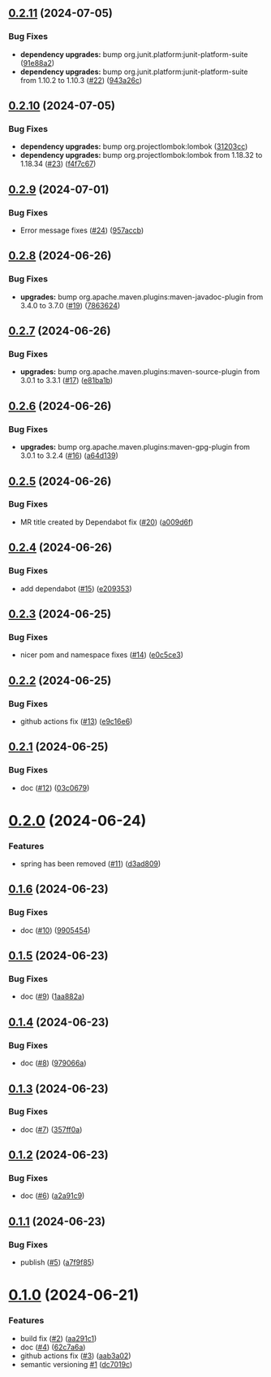 ## [0.2.11](https://github.com/Andras-Csanyi/bean-validation-extensions/compare/0.2.10...0.2.11) (2024-07-05)


### Bug Fixes

* **dependency upgrades:** bump org.junit.platform:junit-platform-suite ([91e88a2](https://github.com/Andras-Csanyi/bean-validation-extensions/commit/91e88a2f3595985cf2e5a8a1eaf1853f33fcccdc))
* **dependency upgrades:** bump org.junit.platform:junit-platform-suite from 1.10.2 to 1.10.3 ([#22](https://github.com/Andras-Csanyi/bean-validation-extensions/issues/22)) ([943a26c](https://github.com/Andras-Csanyi/bean-validation-extensions/commit/943a26c1efa3a8f1a8054d1d1a93b25146ff373c))

## [0.2.10](https://github.com/Andras-Csanyi/bean-validation-extensions/compare/0.2.9...0.2.10) (2024-07-05)


### Bug Fixes

* **dependency upgrades:** bump org.projectlombok:lombok ([31203cc](https://github.com/Andras-Csanyi/bean-validation-extensions/commit/31203ccaec1ea776538b536243d1191375ab7c73))
* **dependency upgrades:** bump org.projectlombok:lombok from 1.18.32 to 1.18.34 ([#23](https://github.com/Andras-Csanyi/bean-validation-extensions/issues/23)) ([f4f7c67](https://github.com/Andras-Csanyi/bean-validation-extensions/commit/f4f7c67b3a6aeb72b2291c2e6e7d693f015494b8))

## [0.2.9](https://github.com/Andras-Csanyi/bean-validation-extensions/compare/0.2.8...0.2.9) (2024-07-01)


### Bug Fixes

* Error message fixes ([#24](https://github.com/Andras-Csanyi/bean-validation-extensions/issues/24)) ([957accb](https://github.com/Andras-Csanyi/bean-validation-extensions/commit/957accb3f96f3be5137d6db98c2f0fedbc9e2bea))

## [0.2.8](https://github.com/Andras-Csanyi/bean-validation-extensions/compare/0.2.7...0.2.8) (2024-06-26)


### Bug Fixes

* **upgrades:** bump org.apache.maven.plugins:maven-javadoc-plugin from 3.4.0 to 3.7.0 ([#19](https://github.com/Andras-Csanyi/bean-validation-extensions/issues/19)) ([7863624](https://github.com/Andras-Csanyi/bean-validation-extensions/commit/786362414f355811523f3e1c62aada02fbf3c342))

## [0.2.7](https://github.com/Andras-Csanyi/bean-validation-extensions/compare/0.2.6...0.2.7) (2024-06-26)


### Bug Fixes

* **upgrades:** bump org.apache.maven.plugins:maven-source-plugin from 3.0.1 to 3.3.1 ([#17](https://github.com/Andras-Csanyi/bean-validation-extensions/issues/17)) ([e81ba1b](https://github.com/Andras-Csanyi/bean-validation-extensions/commit/e81ba1b57a700064d484ed3928c0b07c9709148a))

## [0.2.6](https://github.com/Andras-Csanyi/bean-validation-extensions/compare/0.2.5...0.2.6) (2024-06-26)


### Bug Fixes

* **upgrades:** bump org.apache.maven.plugins:maven-gpg-plugin from 3.0.1 to 3.2.4 ([#16](https://github.com/Andras-Csanyi/bean-validation-extensions/issues/16)) ([a64d139](https://github.com/Andras-Csanyi/bean-validation-extensions/commit/a64d139d9d68be4ad78f661f2b292f34960a86e7))

## [0.2.5](https://github.com/Andras-Csanyi/bean-validation-extensions/compare/0.2.4...0.2.5) (2024-06-26)


### Bug Fixes

* MR title created by Dependabot fix ([#20](https://github.com/Andras-Csanyi/bean-validation-extensions/issues/20)) ([a009d6f](https://github.com/Andras-Csanyi/bean-validation-extensions/commit/a009d6f2b7caec250c7f9b5b6f9b889eb90fc180))

## [0.2.4](https://github.com/Andras-Csanyi/bean-validation-extensions/compare/0.2.3...0.2.4) (2024-06-26)


### Bug Fixes

* add dependabot ([#15](https://github.com/Andras-Csanyi/bean-validation-extensions/issues/15)) ([e209353](https://github.com/Andras-Csanyi/bean-validation-extensions/commit/e2093531687b9aad4226db554398b670490288a9))

## [0.2.3](https://github.com/Andras-Csanyi/bean-validation-extensions/compare/0.2.2...0.2.3) (2024-06-25)


### Bug Fixes

* nicer pom and namespace fixes ([#14](https://github.com/Andras-Csanyi/bean-validation-extensions/issues/14)) ([e0c5ce3](https://github.com/Andras-Csanyi/bean-validation-extensions/commit/e0c5ce3fdacb4e82810887101815fc8384b42d26))

## [0.2.2](https://github.com/Andras-Csanyi/bean-validation-extensions/compare/0.2.1...0.2.2) (2024-06-25)


### Bug Fixes

* github actions fix ([#13](https://github.com/Andras-Csanyi/bean-validation-extensions/issues/13)) ([e9c16e6](https://github.com/Andras-Csanyi/bean-validation-extensions/commit/e9c16e6ca60bac4267cb43c93da0651912c468f3))

## [0.2.1](https://github.com/Andras-Csanyi/bean-validation-extensions/compare/0.2.0...0.2.1) (2024-06-25)


### Bug Fixes

* doc ([#12](https://github.com/Andras-Csanyi/bean-validation-extensions/issues/12)) ([03c0679](https://github.com/Andras-Csanyi/bean-validation-extensions/commit/03c067924fdb57f292585dda98c7a64fedb5f58f))

# [0.2.0](https://github.com/Andras-Csanyi/bean-validation-extensions/compare/0.1.6...0.2.0) (2024-06-24)


### Features

* spring has been removed ([#11](https://github.com/Andras-Csanyi/bean-validation-extensions/issues/11)) ([d3ad809](https://github.com/Andras-Csanyi/bean-validation-extensions/commit/d3ad809d01d1517f5a924f78f149d6d779f279f3))

## [0.1.6](https://github.com/Andras-Csanyi/bean-validation-extensions/compare/0.1.5...0.1.6) (2024-06-23)


### Bug Fixes

* doc ([#10](https://github.com/Andras-Csanyi/bean-validation-extensions/issues/10)) ([9905454](https://github.com/Andras-Csanyi/bean-validation-extensions/commit/9905454d7a50bf7bbaf1d6b0ff3e8490f58cf2d8))

## [0.1.5](https://github.com/Andras-Csanyi/bean-validation-extensions/compare/0.1.4...0.1.5) (2024-06-23)


### Bug Fixes

* doc ([#9](https://github.com/Andras-Csanyi/bean-validation-extensions/issues/9)) ([1aa882a](https://github.com/Andras-Csanyi/bean-validation-extensions/commit/1aa882abf290e9aea1b99e03098421880d15b145))

## [0.1.4](https://github.com/Andras-Csanyi/bean-validation-extensions/compare/0.1.3...0.1.4) (2024-06-23)


### Bug Fixes

* doc ([#8](https://github.com/Andras-Csanyi/bean-validation-extensions/issues/8)) ([979066a](https://github.com/Andras-Csanyi/bean-validation-extensions/commit/979066ac4c5567def3acb7c08350ac13d737bac1))

## [0.1.3](https://github.com/Andras-Csanyi/bean-validation-extensions/compare/0.1.2...0.1.3) (2024-06-23)


### Bug Fixes

* doc ([#7](https://github.com/Andras-Csanyi/bean-validation-extensions/issues/7)) ([357ff0a](https://github.com/Andras-Csanyi/bean-validation-extensions/commit/357ff0ac22b288b98c3139428316210315442cf0))

## [0.1.2](https://github.com/Andras-Csanyi/bean-validation-extensions/compare/0.1.1...0.1.2) (2024-06-23)


### Bug Fixes

* doc ([#6](https://github.com/Andras-Csanyi/bean-validation-extensions/issues/6)) ([a2a91c9](https://github.com/Andras-Csanyi/bean-validation-extensions/commit/a2a91c9b3a6d89fb703d5b29b9aeb5bfcb9fb35d))

## [0.1.1](https://github.com/Andras-Csanyi/bean-validation-extensions/compare/0.1.0...0.1.1) (2024-06-23)


### Bug Fixes

* publish ([#5](https://github.com/Andras-Csanyi/bean-validation-extensions/issues/5)) ([a7f9f85](https://github.com/Andras-Csanyi/bean-validation-extensions/commit/a7f9f85518b507a348eb83948665ab993c1d0abe))

# [0.1.0](https://github.com/Andras-Csanyi/bean-validator-extensions/compare/0.0.0...0.1.0) (2024-06-21)


### Features

* build fix ([#2](https://github.com/Andras-Csanyi/bean-validator-extensions/issues/2)) ([aa291c1](https://github.com/Andras-Csanyi/bean-validator-extensions/commit/aa291c13dec1e8e3cf1fa92af6b5e62d93cfc4c2))
* doc ([#4](https://github.com/Andras-Csanyi/bean-validator-extensions/issues/4)) ([62c7a6a](https://github.com/Andras-Csanyi/bean-validator-extensions/commit/62c7a6ab9d32864c632cf068b99c277112e2f7a6))
* github actions fix ([#3](https://github.com/Andras-Csanyi/bean-validator-extensions/issues/3)) ([aab3a02](https://github.com/Andras-Csanyi/bean-validator-extensions/commit/aab3a0225ad0c47a8d50da4adfe21f3086fc6709))
* semantic versioning [#1](https://github.com/Andras-Csanyi/bean-validator-extensions/issues/1) ([dc7019c](https://github.com/Andras-Csanyi/bean-validator-extensions/commit/dc7019cf8165fbe3a56d77611b8ef2d3f3c3eba1))
